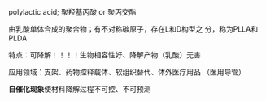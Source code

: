 polylactic acid; 聚羟基丙酸 or 聚丙交酯

由乳酸单体合成的聚合物；有不对称碳原子，存在L和D构型之 分，称为PLLA和PLDA

特点：可降解！！！！生物相容性好、降解产物（乳酸）无害 

应用领域：支架、药物控释载体、软组织替代、体外医疗用品 （医用导管）


**自催化现象**使材料降解过程不可控、不可预测


